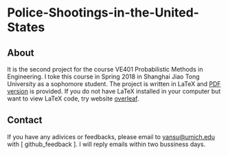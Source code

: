 # Police-Shootings-in-the-United-States
## About
It is the second project for the course VE401 Probabilistic Methods in Engineering.
I toke this course in Spring 2018 in Shanghai Jiao Tong University as a sophomore student. The project is written in LaTeX and
[PDF version](https://github.com/Gavin-Sun555/Police-Shootings-in-the-United-States/blob/master/401_PJ2.pdf) is provided.
If you do not have LaTeX installed in your computer but want to view LaTeX code, try website [overleaf](www.overleaf.com).
## Contact
If you have any adivices or feedbacks, please email to [yansu@umich.edu](yansu@umich.edu) with [ github_feedback ]. 
I will reply emails within two bussiness days. 

